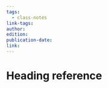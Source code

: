 ```yaml
---
tags:
  - class-notes
link-tags: 
author: 
edition: 
publication-date: 
link:
---
```

# Heading reference
##


